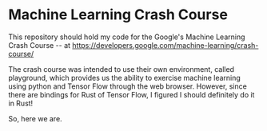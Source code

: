 # Machine Learning Crash Course

This repository should hold my code for the Google's Machine Learning Crash Course -- at https://developers.google.com/machine-learning/crash-course/

The crash course was intended to use their own environment, called playground, which provides us the ability to exercise machine learning using python and Tensor Flow through the web browser. However, since there are bindings for Rust of Tensor Flow, I figured I should definitely do it in Rust!

So, here we are.
